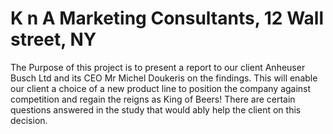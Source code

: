 # K n A Marketing Consultants, 12 Wall street, NY
The Purpose of this project is to present a report to our client Anheuser Busch Ltd and its CEO Mr Michel Doukeris on the findings.
This will enable our client a choice of a new product line to position the company against competition and regain the reigns as King of Beers!
There are certain questions answered in the study that would ably help the client on this decision.
